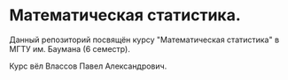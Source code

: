# Математическая статистика.

Данный репозиторий посвящён курсу "Математическая статистика" в МГТУ им. Баумана (6 семестр).

Курс вёл Влассов Павел Александрович.
